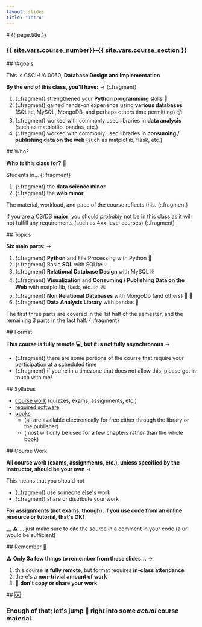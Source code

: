 ```yaml
---
layout: slides
title: "Intro"
---
```


<section markdown="block" class="intro-slide">
# {{ page.title }}

### {{ site.vars.course_number}}-{{ site.vars.course_section }}

<p><small></small></p>
</section>

<section markdown="block">
## \#goals

This is CSCI-UA.0060, __Database Design and Implementation__

__By the end of this class, you'll have:__ &rarr;
{:.fragment}

1. {:.fragment} strengthened your __Python programming__ skills 💪
2. {:.fragment} gained hands-on experience using __various databases__ (SQLite, MySQL, MongoDB, and perhaps others time permitting) 📦 
3. {:.fragment} worked with commonly used libraries in __data analysis__ (such as matplotlib, pandas, etc.)
4. {:.fragment} worked with commonly used libraries in __consuming / publishing data on the web__ (such as matplotlib, flask, etc.)

</section>

<section markdown="block">
## Who?


__Who is this class for?__ 🤔

Students in...
{:.fragment}

1. {:.fragment} the __data science minor__
2. {:.fragment} the __web minor__

The material, workload, and pace of the course reflects this.
{:.fragment}

If you are a CS/DS __major__, you should _probably_ not be in this class as it will not fulfill any requirements (such as 4xx-level courses)
{:.fragment}


</section>

<section markdown="block">
##  Topics

__Six main parts:__ &rarr;


1. {:.fragment} __Python__ and File Processing <span class="fragment">with Python 🐍</span>
2. {:.fragment} Basic __SQL__ <span class="fragment">with SQLite 💡</span>
3. {:.fragment} __Relational Database Design__ <span class="fragment">with MySQL 🗄️</span>
4. {:.fragment} __Visualization__ and __Consuming / Publishing Data on the Web__ with <span class="fragment">matplotlib, flask, etc. 📈 🕸️ </span>
5. {:.fragment} __Non Relational Databases__ <span class="fragment">with MongoDb (and others) 🍃 📝</span>
6. {:.fragment} __Data Analysis Library__ <span class="fragment">with pandas 🐼</span>


The first three parts are covered in the 1st half of the semester, and the remaining 3 parts in the last half.
{:.fragment}

</section>

<section markdown="block">
## Format

__This course is fully remote 💻, but it is not fully asynchronous__ &rarr;

* {:.fragment} there are some portions of the course that require your participation at a scheduled time
* {:.fragment} if you're in a timezone that does not allow this, please get in touch with me!

</section>

<section markdown="block">
## Syllabus

* [course work](../../syllabus.html#course-work) (quizzes, exams, assignments, etc.)
* [required software](../../syllabus.html#required-software)
* [books](../../syllabus.html#books)
	* (all are available electronically for free either through the library or the publisher)
	* (most will only be used for a few chapters rather than the whole book)
</section>

<section markdown="block">
## Course Work

__All course work (exams, assignments, etc.), unless specified by the instructor, should be your own__ &rarr;

This means that you should not 

* {:.fragment} use someone else's work
* {:.fragment} share or distribute your work

__For assignments (not exams, though), if you use code from an online resource or tutorial, that's OK!__

__ ⚠️  ... just make sure to  cite the source in a comment in your code  (a url would be sufficient)

</section>

<section markdown="block">
## Remember 🧠


⚠️ __Only 3a few things to  remember from these slides...__ &rarr;

1. this course __is fully remote__, but format requires __in-class attendance__
2. there's a __non-trivial amount of work__
3. 🚫 __don't copy or share your work__

</section>

<section markdown="block">
## 🆗

### Enough of that; let's jump 🏃 right into some _actual_ course material.

</section>
